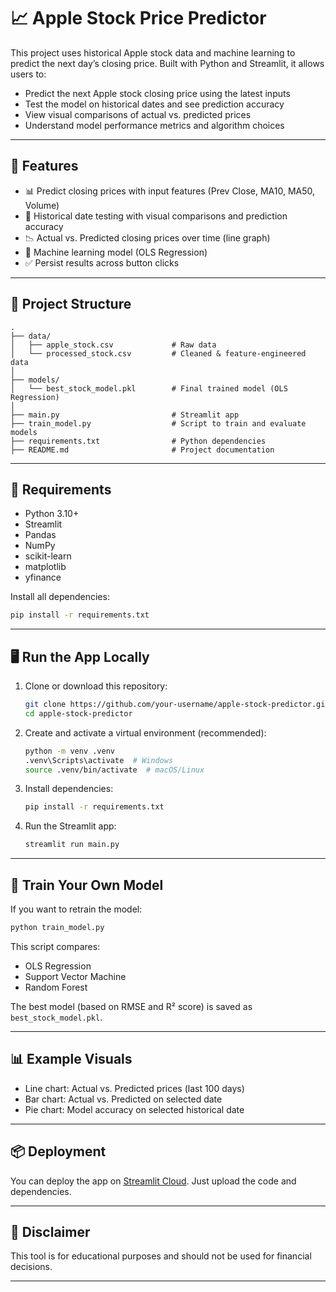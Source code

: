 # 📈 Apple Stock Price Predictor

This project uses historical Apple stock data and machine learning to predict the next day’s closing price. Built with Python and Streamlit, it allows users to:

- Predict the next Apple stock closing price using the latest inputs
- Test the model on historical dates and see prediction accuracy
- View visual comparisons of actual vs. predicted prices
- Understand model performance metrics and algorithm choices

---

## 🚀 Features

- 📊 Predict closing prices with input features (Prev Close, MA10, MA50, Volume)
- 🔎 Historical date testing with visual comparisons and prediction accuracy
- 📉 Actual vs. Predicted closing prices over time (line graph)
- 🧠 Machine learning model (OLS Regression)
- ✅ Persist results across button clicks

---

## 📁 Project Structure

```
.
├── data/
│   ├── apple_stock.csv             # Raw data
│   └── processed_stock.csv         # Cleaned & feature-engineered data
│
├── models/
│   └── best_stock_model.pkl        # Final trained model (OLS Regression)
│
├── main.py                         # Streamlit app
├── train_model.py                  # Script to train and evaluate models
├── requirements.txt                # Python dependencies
├── README.md                       # Project documentation
```

---

## 🧪 Requirements

- Python 3.10+
- Streamlit
- Pandas
- NumPy
- scikit-learn
- matplotlib
- yfinance

Install all dependencies:
```bash
pip install -r requirements.txt
```

---

## 🖥️ Run the App Locally

1. Clone or download this repository:
   ```bash
   git clone https://github.com/your-username/apple-stock-predictor.git
   cd apple-stock-predictor
   ```

2. Create and activate a virtual environment (recommended):
   ```bash
   python -m venv .venv
   .venv\Scripts\activate  # Windows
   source .venv/bin/activate  # macOS/Linux
   ```

3. Install dependencies:
   ```bash
   pip install -r requirements.txt
   ```

4. Run the Streamlit app:
   ```bash
   streamlit run main.py
   ```

---

## 🧠 Train Your Own Model

If you want to retrain the model:
```bash
python train_model.py
```
This script compares:
- OLS Regression
- Support Vector Machine
- Random Forest

The best model (based on RMSE and R² score) is saved as `best_stock_model.pkl`.

---

## 📊 Example Visuals

- Line chart: Actual vs. Predicted prices (last 100 days)
- Bar chart: Actual vs. Predicted on selected date
- Pie chart: Model accuracy on selected historical date

---

## 📦 Deployment

You can deploy the app on [Streamlit Cloud](https://streamlit.io/cloud). Just upload the code and dependencies.

---

## 🔐 Disclaimer
This tool is for educational purposes and should not be used for financial decisions.

---


